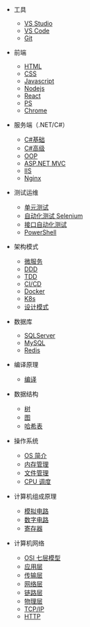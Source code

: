 - 工具

  - [VS Studio](quickstart.md)
  - [VS Code](gitscm.md)
  - [Git](gitscm.md)

- 前端

  - [HTML](quickstart.md)
  - [CSS](gitscm.md)
  - [Javascript](gitscm.md)
  - [Nodejs](gitscm.md)
  - [React](react.md)
  - [PS](gitscm.md)
  - [Chrome](gitscm.md)

- 服务端（.NET/C#）

  - [C#基础](quickstart.md)
  - [C#高级](quickstart.md)
  - [OOP](gitscm.md)
  - [ASP.NET MVC](gitscm.md)
  - [IIS](gitscm.md)
  - [Nginx](gitscm.md)

- 测试运维

  - [单元测试](gitscm.md)
  - [自动化测试 Selenium](quickstart.md)
  - [接口自动化测试](gitscm.md)
  - [PowerShell](gitscm.md)

- 架构模式

  - [微服务](quickstart.md)
  - [DDD](quickstart.md)
  - [TDD](quickstart.md)
  - [CI/CD](quickstart.md)
  - [Docker](gitscm.md)
  - [K8s](gitscm.md)
  - [设计模式](gitscm.md)

- 数据库

  - [SQLServer](quickstart.md)
  - [MySQL](gitscm.md)
  - [Redis](gitscm.md)

- 编译原理

  - [编译](quickstart.md)

- 数据结构

  - [树](quickstart.md)
  - [图](gitscm.md)
  - [哈希表](hashtable.md)

- 操作系统

  - [OS 简介](quickstart.md)
  - [内存管理](gitscm.md)
  - [文件管理](gitscm.md)
  - [CPU 调度](gitscm.md)

- 计算机组成原理

  - [模拟电路](quickstart.md)
  - [数字电路](gitscm.md)
  - [寄存器](gitscm.md)

- 计算机网络
  - [OSI 七层模型](quickstart.md)
  - [应用层](gitscm.md)
  - [传输层](gitscm.md)
  - [网络层](gitscm.md)
  - [链路层](gitscm.md)
  - [物理层](gitscm.md)
  - [TCP/IP](gitscm.md)
  - [HTTP](gitscm.md)
